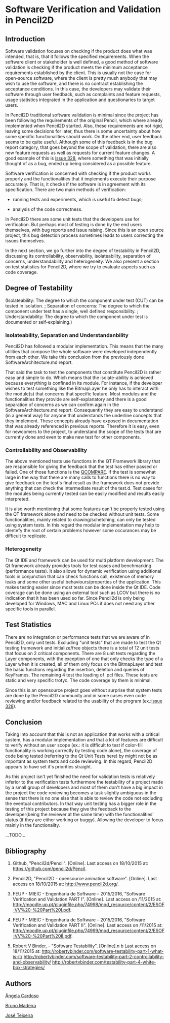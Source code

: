 # Software Verification and Validation in Pencil2D

## Introduction

Software validation focuses on checking if the product does what was intended, that is, that it follows the specified requirements. When the software client or stakeholder is well defined, a good method of software validation is checking if the product meets the minimum acceptance requirements established by the client. This is usually not the case for open-source software, where the client is pretty mush anybody that may wish to use the software, and there is no contract establishing the acceptance conditions. In this case, the developers may validate their software through user feedback, such as complaints and feature requests, usage statistics integrated in the application and questionaries to target users.

In Pencil2D traditional software validation is minimal since the project has been following the requirements of the original Pencil, which where already implemented when Pencil2D started. Also, these requirements are not rigid, leaving some decisions for later, thus there is some uncertainty about how some specific functionalities should work. On the other end, user feedback seems to be quite useful. Although some of this feedback is in the bug report category, that goes beyond the scope of validation, there are also new feature requests as well as requests for current feature changes. A good example of this is [issue 328](https://github.com/pencil2d/pencil/issues/328), where something that was initially thought of as a bug, ended up being considered as a possible feature.

Software verification is concerned with checking if the product works properly and the functionalities that it implements execute their purpose accurately. That is, it checks if the software is in agreement with its specification. There are two main methods of verification:

- running tests and experiments, which is useful to detect bugs;

- analysis of the code correctness.

In Pencil2D there are some unit tests that the developers use for verification. But perhaps most of testing is done by the end users themselves, with bug reports and issue raising. Since this is an open source project, this bug detection process sometimes leads to users correcting the issues themselves.
 
In the next section, we go further into the degree of testability in Pencil2D, discussing its controllability, observability, isolateability, separation of concerns, understandability and heterogeneity. We also present a section on test statistics for Pencil2D, where we try to evaluate aspects such as code coverage.


##  Degree of Testability

(Isolateability: The degree to which the component under test (CUT) can be tested in isolation.
; Separation of concerns: The degree to which the component under test has a single, well defined responsibility.
; Understandability: The degree to which the component under test is documented or self-explaining.)

### Isolateability, Separation and Understandanbility

Pencil2D has followed a modular implementation. This means that the many utilities that compose the whole software were
developed independently from each other. We take this conclusion from the previously done SoftwareArchitecture.md report. 

That said the task to test the components that constitute Pencil2D is rather easy and simple to do. Which means that the
isolate-ability is achieved because everything is confined in its module. For instance, if the developer wishes to test
something like the BitmapLayer he only has to interact with the module(s) that concerns that specific feature.
 Most modules and the functionalities they provide are self-explanatory and there is a good separation of concerns as we can confirm again in the SoftwareArchitecture.md report.
 Consequently they are easy to understand (in a general way) for anyone that understands the underline concepts that they implement.
 These concepts already have exposed in documentation that was already referenced in previous reports. Therefore it is easy, even for newcomers to the project, to understand the scope of the tests that are currently
 done and even to make new test for other components.
 
### Controllability and Observability
 
The above mentioned tests use functions in the QT Framework library that are responsible for giving the feedback that the test
has either passed or failed. One of those functions is the [QCOMPARE](http://doc.qt.io/qt-5/qtest.html#QCOMPARE). If the test is somewhat large in the way that there are many calls to functions there is no way to give feedback on the test's final result as the framework does not provide anything that can check the intermediate result of the test.d.
Test cases for the modules being currently tested can be easily modified and results easily interpreted.

It is also worth mentioning that some features can't be properly tested using the QT framework alone and need to be checked without unit tests.
 Some functionalities, mainly related to drawing/schetching, can only be tested using system tests. In this regard the modular implementation may help to identefy the root of certain problems however some occurances may be difficult to replicate.

### Heterogeneity

The Qt IDE and framework can be used for multi platform development.
 The Qt framework already provides tools for test cases and benchmarking (performance tests). It also allows for dynamic verification using additional tools in conjunction that can check
 functions call, existence of memory leaks and some other useful behaviours/properties of the application. 
 This makes testing easier since most tests can be done inside the Qt IDE.
 Code coverage can be done using an external tool such as LCOV but there is no indication that it has been used so far.
 Since Pencil2d is only being developed for Windows, MAC and Linux PCs it does not need any other specific tools in parallel.

## Test Statistics

There are no integration or performance tests that we are aware of in Pencil2D, only unit tests.
Excluding "unit tests" that are made to test the Qt testing framework and initialize/free objects there is a total of 12 unit tests that focus on 2 critical components.
 There are 8 unit tests regarding the Layer components, with the exception of one that only checks the type of a Layer when it is created, all of them only
 focus on the BitmapLayer and test the basic functions regarding the insertion, deletion and queries of KeyFrames.
 The remaining 4 test the loading of .pcl files.
 These tests are static and very specific trotyc. The code coverage by them is minimal.

Since this is an opensource project goes without surprise that system tests are done by the Pencil2D community and in some cases even code reviewing and/or feedback related to the usability of the program
 (ex.:[issue 328](https://github.com/pencil2d/pencil/issues/328)).  

## Conclusion

Taking into account that this is not an application that works with a critical system, has a modular implementation and that a lot of features are difficult to verify without an user scope
 (ex.: it is difficult to test if color-fill functionality is working correctly by testing code alone), the coverage of code being tested (referring to the Qt Unit Tests here) by might not be as important as
  system tests and code reviewing. In this regard, Pencil2D appears to have set it's priorities straight. 
  
  As this project isn't yet finished the need for validation tests is relatively inferior to the verification tests furthermore the testability of a project made by a small group of developers and most of them don't have a big impact in the project the code reviewing becomes a task slightly ambiguous in the sense that there is no one else that is able to review the code not excluding the eventual contributors. In that way unit testing has a bigger role in the testing of this project because they give the feedback to the developer(being the reviewer at the same time) with the functionalities' status (if they are either working or buggy). Allowing the developer to focus mainly in the functionality.
  
  
  ...TODO...

## Bibliography

1. Github, "Pencil2d/Pencil". [Online].
Last access on 18/10/2015 at: https://github.com/pencil2d/Pencil.

2. Pencil2D, "Pencil2D - opensource animation software". [Online].
Last access on 18/10/2015 at:  http://www.pencil2d.org/.

3. FEUP - MIEIC - Engenharia de Software – 2015/2016, "Software Verification and Validation PART I". [Online].
Last access on /11/2015 at: http://moodle.up.pt/pluginfile.php/74998/mod_resource/content/2/ESOF-VV%20-%20Part%20I.pdf.

4. FEUP - MIEIC - Engenharia de Software – 2015/2016, "Software Verification and Validation PART II". [Online].
Last access on /11/2015 at: http://moodle.up.pt/pluginfile.php/74999/mod_resource/content/2/ESOF-VV%20-%20Part%20II.pdf.

5. Robert V Binder, - "Software Testability". [Online].n b
Last access on 18/11/2015 at:
http://robertvbinder.com/software-testability-part-1-what-is-it/
http://robertvbinder.com/software-testability-part-2-controllability-and-observability/
http://robertvbinder.com/testability-part-4-white-box-strategies/

## Authors

[Ângela Cardoso](mailto:angela.cardoso@fc.up.pt)

[Bruno Madeira](mailto:up201306619@fe.up.pt)

[José Teixeira](mailto:up201303930@fe.up.pt)